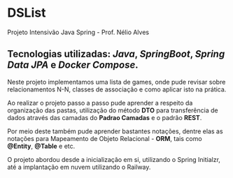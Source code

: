 # DSList
Projeto Intensivão Java Spring - Prof. Nélio Alves


## Tecnologias utilizadas: *Java*, *SpringBoot*, *Spring Data JPA* e *Docker Compose*.
Neste projeto implementamos uma lista de games, onde pude revisar sobre relacionamentos N-N, 
classes de associação e como aplicar isto na prática.

Ao realizar o projeto passo a passo pude aprender a respeito da organização das pastas, 
utilização do método **DTO** para transferência de dados através das camadas do **Padrao Camadas** e o padrão **REST**.

Por meio deste também pude aprender bastantes notações, dentre elas as notações para Mapeamento de Objeto Relacional - **ORM**,
tais como **@Entity**, **@Table** e etc.

O projeto abordou desde a inicialização em si, utilizando o Spring Initialzr, até a implantação em nuvem utilizando o Railway.
